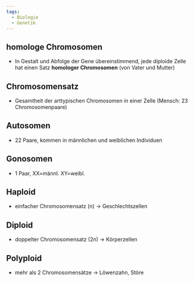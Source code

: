 ```yaml
---
tags:
  - Biologie
  - Genetik
---
```

## homologe Chromosomen
- In Gestalt und Abfolge der Gene übereinstimmend, jede diploide Zelle hat einen Satz **homologer Chromosomen** (von Vater und Mutter)
## Chromosomensatz
- Gesamtheit der arttypischen Chromosomen in einer Zelle (Mensch: 23 Chromosomenpaare)
## Autosomen
- 22 Paare, kommen in männlichen und weiblichen Individuen
## Gonosomen
- 1 Paar, XX=männl. XY=weibl.
## Haploid
- einfacher Chromosomensatz (n) -> Geschlechtszellen
## Diploid
- doppelter Chromosomensatz (2n) -> Körperzellen
## Polyploid
- mehr als 2 Chromosomensätze -> Löwenzahn, Störe